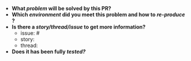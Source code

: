 <!--
!!!ATTENTION!!!

Content comes from pull_request_template.

* **工作流程：** https://github.com/alc-beijing/translation/blob/master/docs/WORKFLOW.md
* **翻译指南：** https://github.com/alc-beijing/translation/blob/master/docs/GUIDE.md
* **术语表：** https://github.com/alc-beijing/translation/blob/master/docs/GLOSSARY.md
* **格式语法：** https://docs.github.com/cn/free-pro-team@latest/github/writing-on-github/basic-writing-and-formatting-syntax

建议提 PR 前请先：

1. 校对术语表及约定：https://github.com/alc-beijing/translation/blob/master/docs/GLOSSARY.md
2. 将以下 `#1` 中 `1` 修改为当前pr对应的 Issue ID (#issue-id 前后需要留空格)


!!!ATTENTION!!!
-->

* **What _problem_ will be solved by this PR?**
* **Which _environment_ did you meet this problem and how to _re-produce_ ?**
* **Is there a _story/thread/issue_ to get more information?**
  * issue: # <issue-id>
  * story: 
  * thread:
* **Does it has been fully _tested?_**
